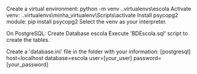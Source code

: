 Create a virtual environment:
	python -m venv .\.virtualenvs\escola
Activate venv:
	.\.virtualenvs\minha_virtualenv\Scripts\activate
Install psycopg2 module:
	pip install psycopg2
Select the venv as your interpreter.

On PostgreSQL:
	Create Database escola
Execute 'BDEscola.sql' script to create the tables.


Create a 'database.ini' file in the folder with your information:
	[postgresql]
	host=localhost
	database=escola
	user=[your_user]
	password=[your_password]